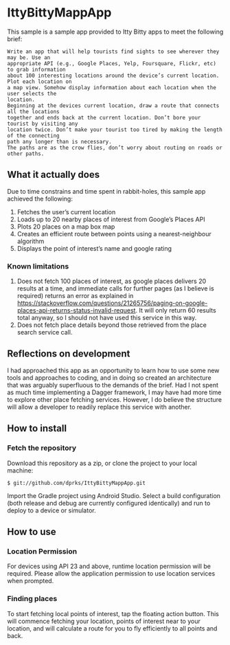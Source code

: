 # IttyBittyMappApp

This sample is a sample app provided to Itty Bitty apps to meet the following brief:

```
Write an app that will help tourists find sights to see wherever they may be. Use an
appropriate API (e.g., Google Places, Yelp, Foursquare, Flickr, etc) to grab information
about 100 interesting locations around the device’s current location. Plot each location on
a map view. Somehow display information about each location when the user selects the
location.
Beginning at the devices current location, draw a route that connects all the locations
together and ends back at the current location. Don’t bore your tourist by visiting any
location twice. Don’t make your tourist too tired by making the length of the connecting
path any longer than is necessary.
The paths are as the crow flies, don’t worry about routing on roads or other paths.
```

## What it actually does

Due to time constrains and time spent in rabbit-holes, this sample app achieved the following:

1. Fetches the user’s current location
2. Loads up to 20 nearby places of interest from Google’s Places API
3. Plots 20 places on a map box map
4. Creates an efficient route between points using a nearest-neighbour algorithm
5. Displays the point of interest’s name and google rating

### Known limitations
1. Does not fetch 100 places of interest, as google places delivers 20 results at a time, and immediate calls for further pages (as I believe is required) returns an error as explained in https://stackoverflow.com/questions/21265756/paging-on-google-places-api-returns-status-invalid-request. It will only return 60 results total anyway, so I should not have used this service in this way. 
2. Does not fetch place details beyond those retrieved from the place search service call. 

## Reflections on development

I had approached this app as an opportunity to learn how to use some new tools and approaches to coding, and in doing so created an architecture that was arguably superfluous to the demands of the brief. Had I not spent as much time implementing a Dagger framework, I may have had more time to explore other place fetching services. However, I do believe the structure will allow a developer to readily replace this service with another. 

## How to install

### Fetch the repository

Download this repository as a zip, or clone the project to your local machine:

```
$ git://github.com/dprks/IttyBittyMappApp.git
```

Import the Gradle project using Android Studio.
Select a build configuration (both release and debug are currently configured identically) and run to deploy to a device or simulator.

## How to use

### Location Permission
For devices using API 23 and above, runtime location permission will be required. Please allow the application permission to use location services when prompted. 

### Finding places
To start fetching local points of interest, tap the floating action button. This will commence fetching your location, points of interest near to your location, and will calculate a route for you to fly efficiently to all points and back. 

